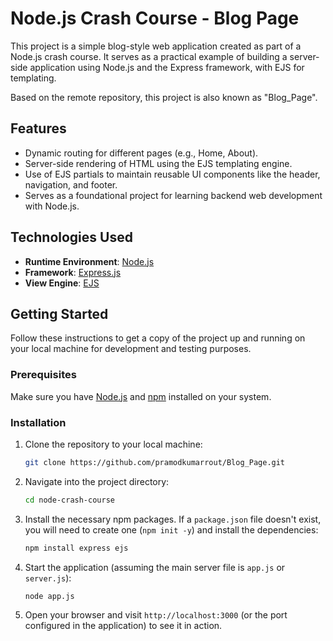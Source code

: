 # Node.js Crash Course - Blog Page

This project is a simple blog-style web application created as part of a Node.js crash course. It serves as a practical example of building a server-side application using Node.js and the Express framework, with EJS for templating.

Based on the remote repository, this project is also known as "Blog_Page".

## Features

*   Dynamic routing for different pages (e.g., Home, About).
*   Server-side rendering of HTML using the EJS templating engine.
*   Use of EJS partials to maintain reusable UI components like the header, navigation, and footer.
*   Serves as a foundational project for learning backend web development with Node.js.

## Technologies Used

*   **Runtime Environment**: [Node.js](https://nodejs.org/)
*   **Framework**: [Express.js](https://expressjs.com/)
*   **View Engine**: [EJS](https://ejs.co/)

## Getting Started

Follow these instructions to get a copy of the project up and running on your local machine for development and testing purposes.

### Prerequisites

Make sure you have [Node.js](https://nodejs.org/en/download/) and [npm](https://www.npmjs.com/get-npm) installed on your system.

### Installation

1.  Clone the repository to your local machine:
    ```sh
    git clone https://github.com/pramodkumarrout/Blog_Page.git
    ```

2.  Navigate into the project directory:
    ```sh
    cd node-crash-course
    ```

3.  Install the necessary npm packages. If a `package.json` file doesn't exist, you will need to create one (`npm init -y`) and install the dependencies:
    ```sh
    npm install express ejs
    ```

4.  Start the application (assuming the main server file is `app.js` or `server.js`):
    ```sh
    node app.js
    ```

5.  Open your browser and visit `http://localhost:3000` (or the port configured in the application) to see it in action.